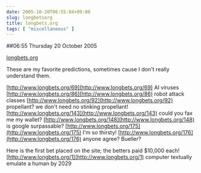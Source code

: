 ```yaml
---
date: 2005-10-20T06:55:04+09:00
slug: longbetsorg
title: longbets.org
tags: [ "miscellaneous" ]
---
```


##06:55 Thursday 20 October 2005

[longbets.org](http://longbets.org)

These are my favorite predictions, sometimes cause I don't really
understand them.

[http://www.longbets.org/69](http://www.longbets.org/69)   AI viruses
[http://www.longbets.org/86](http://www.longbets.org/86)   robot attack classes
[http://www.longbets.org/92](http://www.longbets.org/92)   propellant?  we don't need no stinking propellant!
[http://www.longbets.org/143](http://www.longbets.org/143)  could you fax me my wallet?
[http://www.longbets.org/148](http://www.longbets.org/148)  is google surpassable?
[http://www.longbets.org/175](http://www.longbets.org/175)  I'm so thirsty!
[http://www.longbets.org/176](http://www.longbets.org/176)  anyone agree?  Bueller?

Here is the first bet placed on the site; the betters paid $10,000 each!
[http://www.longbets.org/1](http://www.longbets.org/1)    computer textually emulate a human by 2029
